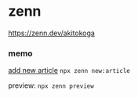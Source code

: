 # zenn

https://zenn.dev/akitokoga

### memo

[add new article](https://zenn.dev/zenn/articles/zenn-cli-guide)
`npx zenn new:article` 



preview:
`npx zenn preview` 
